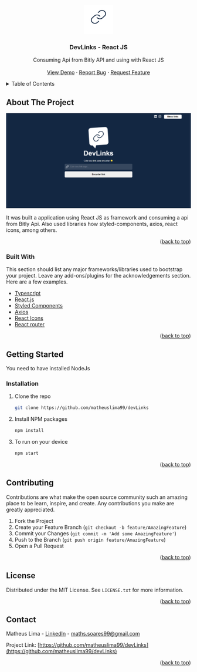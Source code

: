 <div id="top"></div>
<!--
*** Thanks for checking out the Best-README-Template. If you have a suggestion
*** that would make this better, please fork the repo and create a pull request
*** or simply open an issue with the tag "enhancement".
*** Don't forget to give the project a star!
*** Thanks again! Now go create something AMAZING! :D
-->



<!-- PROJECT SHIELDS -->
<!--
*** I'm using markdown "reference style" links for readability.
*** Reference links are enclosed in brackets [ ] instead of parentheses ( ).
*** See the bottom of this document for the declaration of the reference variables
*** for contributors-url, forks-url, etc. This is an optional, concise syntax you may use.
*** https://www.markdownguide.org/basic-syntax/#reference-style-links
-->



<!-- PROJECT LOGO -->
<br />
<div align="center">
  <a href="https://github.com/othneildrew/Best-README-Template">
    <img src="./public/logo.png" alt="Logo" width="80" height="80">
  </a>

  <h3 align="center">DevLinks - React JS</h3>

  <p align="center">
    Consuming Api from Bitly API and using with React JS
    <br />
    <br />
    <a href="https://github.com/matheuslima99/devLinks">View Demo</a>
    ·
    <a href="https://github.com/matheuslima99/devLinks/issues">Report Bug</a>
    ·
    <a href="https://github.com/matheuslima99/devLinks/issues">Request Feature</a>
  </p>
</div>



<!-- TABLE OF CONTENTS -->
<details>
  <summary>Table of Contents</summary>
  <ol>
    <li>
      <a href="#about-the-project">About The Project</a>
      <ul>
        <li><a href="#built-with">Built With</a></li>
      </ul>
    </li>
    <li>
      <a href="#getting-started">Getting Started</a>
      <ul>
        <li><a href="#installation">Installation</a></li>
      </ul>
    </li>
    <li><a href="#contributing">Contributing</a></li>
    <li><a href="#license">License</a></li>
    <li><a href="#contact">Contact</a></li>
  </ol>
</details>



<!-- ABOUT THE PROJECT -->
## About The Project

 <a href="https://github.com/matheuslima99/devLinks">
    <img src="./github/assets/Home.png" 
    alt="Logo">
  
  </a>

It was built a application using React JS as framework and consuming a api from Bitly Api. Also used libraries how styled-components, axios, react icons, among others.

<p align="right">(<a href="#top">back to top</a>)</p>



### Built With

This section should list any major frameworks/libraries used to bootstrap your project. Leave any add-ons/plugins for the acknowledgements section. Here are a few examples.

* [Typescript](https://www.typescriptlang.org/)
* [React.js](https://reactjs.org/)
* [Styled Components](https://styled-components.com/)
* [Axios](https://github.com/axios/axios)
* [React Icons](https://react-icons.github.io/react-icons/)
* [React router](https://reactrouter.com/)


<p align="right">(<a href="#top">back to top</a>)</p>



<!-- GETTING STARTED -->
## Getting Started

You need to have installed NodeJs 



### Installation

1. Clone the repo
   ```sh
   git clone https://github.com/matheuslima99/devLinks
   ```
2. Install NPM packages
   ```sh
   npm install
   ```
3. To run on your device

   ```sh
   npm start 
   ```

<p align="right">(<a href="#top">back to top</a>)</p>



<!-- CONTRIBUTING -->
## Contributing

Contributions are what make the open source community such an amazing place to be learn, inspire, and create. Any contributions you make are greatly appreciated.

1. Fork the Project
2. Create your Feature Branch (`git checkout -b feature/AmazingFeature`)
3. Commit your Changes (`git commit -m 'Add some AmazingFeature'`)
4. Push to the Branch (`git push origin feature/AmazingFeature`)
5. Open a Pull Request

<p align="right">(<a href="#top">back to top</a>)</p>



<!-- LICENSE -->
## License

Distributed under the MIT License. See `LICENSE.txt` for more information.

<p align="right">(<a href="#top">back to top</a>)</p>



<!-- CONTACT -->
## Contact

Matheus Lima - [LinkedIn](https://www.linkedin.com/in/matheus-soares99/) - maths.soares99@gmail.com

Project Link: [https://github.com/matheuslima99/devLinks](https://github.com/matheuslima99/devLinks)

<p align="right">(<a href="#top">back to top</a>)</p>
